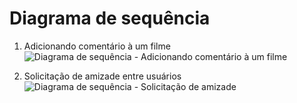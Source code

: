 # Diagrama de sequência

1. Adicionando comentário à um filme
![Diagrama de sequência - Adicionando comentário à um filme](https://github.com/ppads-2024s1-g1/LendOps/assets/42143717/58cacfc9-ebbc-4f60-adc5-15ebd02c931b)

2. Solicitação de amizade entre usuários
![Diagrama de sequência - Solicitação de amizade](https://github.com/ppads-2024s1-g1/LendOps/assets/42143717/183ece74-7c3a-40f2-bf95-5efb328d3e1f)
